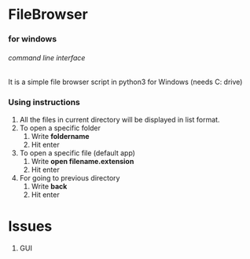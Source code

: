 # FileBrowser
### for windows
###### command line interface


It is a simple file browser script in python3 for Windows (needs C: drive)

### Using instructions

1. All the files in current directory will be displayed in list format.
2. To open a specific folder
	1. Write **foldername**
	2. Hit enter
3. To open a specific file (default app)
	1. Write **open filename.extension**
	2. Hit enter
4. For going to previous directory
	1. Write **back**
	2. Hit enter

# Issues
1. GUI
